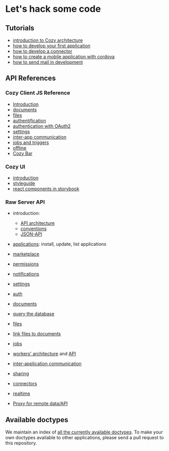 # Let's hack some code

## Tutorials

 - [introduction to Cozy architecture](/dev/intro.md)
 - [how to develop your first application](/dev/app.md)
 - [how to develop a connector](/dev/konnector.md)
 - [how to create a mobile application with cordova](../dev/cordova.md)
 - [how to send mail in development](/dev/sendmail.md)


## API References

### Cozy Client JS Reference

  - [Introduction](https://docs.cozy.io/en/cozy-client-js/intro/)
  - [documents](https://docs.cozy.io/en/cozy-client-js/data-api/)
  - [files](https://docs.cozy.io/en/cozy-client-js/files-api/)
  - [authentification](https://docs.cozy.io/en/cozy-client-js/auth-api/)
  - [authentication with OAuth2](https://docs.cozy.io/en/cozy-client-js/oauth/)
  - [settings](https://docs.cozy.io/en/cozy-client-js/settings-api/)
  - [inter-app communication](https://docs.cozy.io/en/cozy-client-js/intents-api/)
  - [jobs and triggers](https://docs.cozy.io/en/cozy-client-js/jobs-api/)
  - [offline](https://docs.cozy.io/en/cozy-client-js/offline/)
  - [Cozy Bar](https://github.com/cozy/cozy-bar)

### Cozy UI
  - [introduction](https://cozy.github.io/cozy-ui/)
  - [styleguide](https://cozy.github.io/cozy-ui/styleguide/)
  - [react components in storybook](https://cozy.github.io/cozy-ui/react/)


### Raw Server API

  - introduction:
    - [API architecture](https://docs.cozy.io/en/cozy-stack/architecture/#services)
    - [conventions](https://docs.cozy.io/en/cozy-stack/architecture/#rest-api)
    - [JSON-API](https://docs.cozy.io/en/cozy-stack/jsonapi/)
 
  - [applications](https://docs.cozy.io/en/cozy-stack/apps/#get-appsmanifests): install, update, list applications
  - [marketplace](https://docs.cozy.io/en/cozy-stack/registry/)
  - [permissions](https://docs.cozy.io/en/cozy-stack/permissions/)
  - [notifications](https://docs.cozy.io/en/cozy-stack/notifications/)
  - [settings](https://docs.cozy.io/en/cozy-stack/settings/)
  - [auth](https://docs.cozy.io/en/cozy-stack/auth/#the-cozy-stack-as-an-authorization-server)
  - [documents](https://docs.cozy.io/en/cozy-stack/data-system/)
  - [query the database](https://docs.cozy.io/en/cozy-stack/mango/)
  - [files](https://docs.cozy.io/en/cozy-stack/files/)
  - [link files to documents](https://docs.cozy.io/en/cozy-stack/references-docs-in-vfs/#routes)
  - [jobs](https://docs.cozy.io/en/cozy-stack/jobs/)
  - [workers' architecture](https://docs.cozy.io/en/cozy-stack/architecture/#workers) and [API](https://docs.cozy.io/en/cozy-stack/workers/)
  - [inter-application communication](https://docs.cozy.io/en/cozy-stack/intents/#routes)
  - [sharing](https://docs.cozy.io/en/cozy-stack/sharing/)
  - [connectors](https://docs.cozy.io/en/cozy-stack/konnectors/)
  - [realtime](https://docs.cozy.io/en/cozy-stack/realtime/)
  - [Proxy for remote data/API](https://docs.cozy.io/en/cozy-stack/remote/)

## Available doctypes

We maintain an index of [all the currently available doctypes](https://docs.cozy.io/en/cozy-doctypes/docs/README/). To make your own doctypes available to other applications, please send a pull request to this repository.
